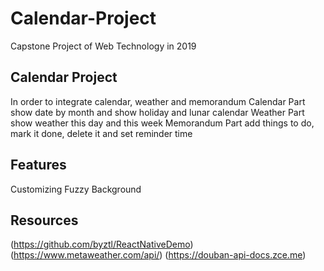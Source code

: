  
# Calendar-Project
Capstone Project of Web Technology in 2019

## Calendar Project 
In order to integrate calendar, weather and memorandum
Calendar Part
show date by month and show holiday and lunar calendar
Weather Part
show weather this day and this week
Memorandum Part
add things to do, mark it done, delete it and set reminder time

## Features
Customizing Fuzzy Background

## Resources

(https://github.com/byztl/ReactNativeDemo)
(https://www.metaweather.com/api/)
(https://douban-api-docs.zce.me)
